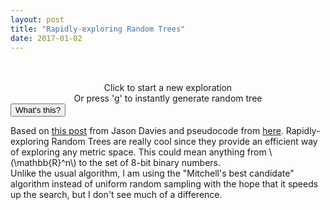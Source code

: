 ```yaml
---
layout: post
title: "Rapidly-exploring Random Trees"
date: 2017-01-02
---
```

<script src="/js/libraries/p5.js" type="text/javascript"></script>
<script src="/js/libraries/p5.dom.js" type="text/javascript"></script>
<script src="/js/rrt.js" type="text/javascript"></script>

<div id="rrt" style="display: flex;justify-content: center;"></div><br><br>
<div id="path_check" style="display: flex;justify-content: center;text-align:center;"></div>
<div id="edge_check" style="display: flex;justify-content: center;text-align:center;"></div>
<div id="vert_check" style="display: flex;justify-content: center;text-align:center;"></div>
<div id="sample_check" style="display: flex;justify-content: center;text-align:center;"></div>
<div id="rando_check" style="display: flex;justify-content: center;text-align:center;"></div>

<div style="display: flex;justify-content: center;text-align:center">Click to start a new exploration<br>Or press 'g' to instantly generate random tree</div>
<button class="accordion">What's this?</button>
<div class="panel">
<p>
Based on <a target="_blank" href="https://www.jasondavies.com/rrt/">this post</a> from Jason Davies and pseudocode from <a target="_blank" href="http://msl.cs.uiuc.edu/rrt/about.html">here</a>. Rapidly-exploring Random Trees are really cool since they provide an efficient way of exploring any metric space. This could mean anything from \(\mathbb{R}^n\) to the set of 8-bit binary numbers.<br>
Unlike the usual algorithm, I am using the "Mitchell's best candidate" algorithm instead of uniform random sampling with the hope that it speeds up the search, but I don't see much of a difference.
</p>
</div>
